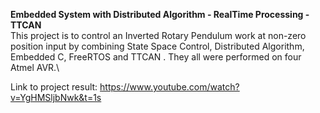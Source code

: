 **Embedded System with Distributed Algorithm - RealTime Processing - TTCAN**\
This project is to control an Inverted Rotary Pendulum work at non-zero position input by combining State Space Control,  Distributed Algorithm, Embedded C, FreeRTOS and TTCAN . They all were performed on four Atmel AVR.\

Link to project result: https://www.youtube.com/watch?v=YgHMSljbNwk&t=1s
